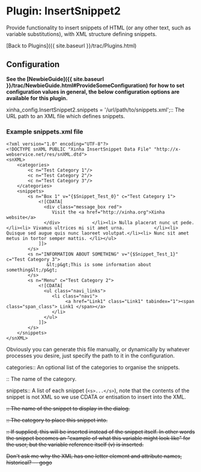 # Plugin: InsertSnippet2 

Provide functionality to insert snippets of HTML (or any other text, such as variable substitutions), with XML structure defining snippets.


[Back to Plugins]({{ site.baseurl }}/trac/Plugins.html)

## Configuration

**See the [NewbieGuide]({{ site.baseurl }}/trac/NewbieGuide.html#ProvideSomeConfiguration) for how to set configuration values in general, the below configuration options are available for this plugin.**


  xinha_config.InsertSnippet2.snippets = '/url/path/to/snippets.xml';::
    The URL path to an XML file which defines snippets.


### Example snippets.xml file


```
<?xml version="1.0" encoding="UTF-8"?>
<!DOCTYPE snXML PUBLIC "Xinha InsertSnippet Data File" "http://x-webservice.net/res/snXML.dtd">
<snXML>
    <categories>
        <c n="Test Category 1"/>
        <c n="Test Category 2"/>
        <c n="Test Category 3"/>
    </categories>
    <snippets>
        <s n="Box 1" v="{$Snippet_Test_0}" c="Test Category 1">
            <![CDATA[
              <div class="message_box red">
                 Visit the <a href="http://xinha.org">Xinha website</a>
              </div>            </li><li> Nulla placerat nunc ut pede.                 </li><li> Vivamus ultrices mi sit amet urna.           </li><li> Quisque sed augue quis nunc laoreet volutpat.</li><li> Nunc sit amet metus in tortor semper mattis. </li></ul>
            ]]>
        </s>
        <s n="INFORMATION ABOUT SOMETHING" v="{$Snippet_Test_1}" c="Test Category 3">
               &lt;p&gt;This is some information about something&lt;/p&gt;
        </s>
        <s n="Menu" c="Test Category 2">
            <![CDATA[
              <ul class="navi_links">
                 <li class="navi">
                      <a href="Link1" class="Link1" tabindex="1"><span class="span_class"> Link1 </span></a>
                 </li>
              </ul>
            ]]>
        </s>
    </snippets>
</snXML>
```


Obviously you can generate this file manually, or dynamically by whatever processes you desire, just specify the path to it in the configuration.

  categories::
    An optional list of the categories to organise the snippets.

  <c n="...">::
    The name of the category.

  snippets::
    A list of each snippet (`<s>...</s>`), note that the contents of the snippet is not XML so we use CDATA or entisation to insert into the XML.
    
  <s n="...">::
      The name of the snippet to display in the dialog.

  <s c="...">::
      The category to place this snippet into.

  <s v="...">::
      If supplied, this will be inserted instead of the snippet itself.  In other words the snippet becomes an "example of what this variable might look like" for the user, but the variable reference itself (v) is inserted.

Don't ask me why the XML has one letter element and attribute names, historical? -- gogo
